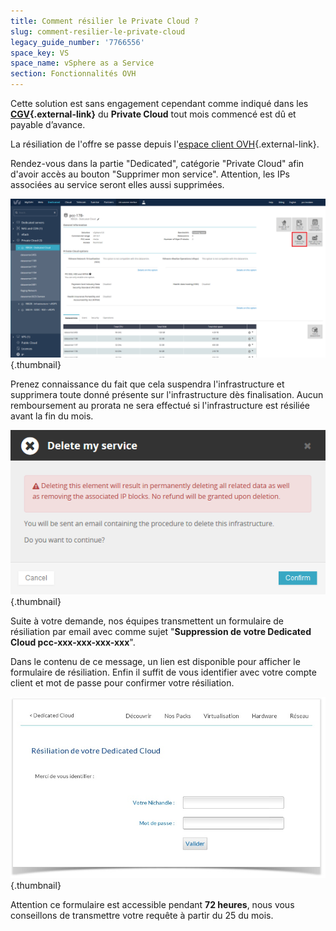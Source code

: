 ```yaml
---
title: Comment résilier le Private Cloud ?
slug: comment-resilier-le-private-cloud
legacy_guide_number: '7766556'
space_key: VS
space_name: vSphere as a Service
section: Fonctionnalités OVH
---
```




Cette solution est sans engagement cependant comme indiqué dans les **[CGV](http://www.ovh.com/fr/support/documents_legaux/conditions_particulieres_dedicated_cloud_2014.pdf){.external-link}** du **Private Cloud** tout mois commencé est dû et payable d’avance.

La résiliation de l'offre se passe depuis l'[espace client OVH](https://www.ovh.com/manager){.external-link}.

Rendez-vous dans la partie "Dedicated", catégorie "Private Cloud" afin d'avoir accès au bouton "Supprimer mon service". Attention, les IPs associées au service seront elles aussi supprimées.

![](images/DeleteButton.PNG){.thumbnail}

Prenez connaissance du fait que cela suspendra l'infrastructure et supprimera toute donné présente sur l'infrastructure dès finalisation. Aucun remboursement au prorata ne sera effectué si l'infrastructure est résiliée avant la fin du mois.

![](images/Disclaimer.PNG){.thumbnail}

Suite à votre demande, nos équipes transmettent un formulaire de résiliation par email avec comme sujet "**Suppression de votre Dedicated Cloud pcc-xxx-xxx-xxx-xxx**".

Dans le contenu de ce message, un lien est disponible pour afficher le formulaire de résiliation. Enfin il suffit de vous identifier avec votre compte client et mot de passe pour confirmer votre résiliation.

![](images/resiliation2.jpg){.thumbnail}

Attention ce formulaire est accessible pendant **72 heures**, nous vous conseillons de transmettre votre requête à partir du 25 du mois.
